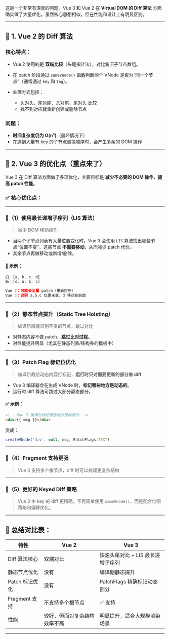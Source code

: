 这是一个非常有深度的问题。Vue 3 和 Vue 2 在 **Virtual DOM 的 Diff 算法** 方面确实做了大量优化，虽然核心思想相似，但在性能和设计上有明显区别。

---

## 🧠 1. Vue 2 的 Diff 算法

### 核心特点：

* Vue 2 使用的是 **双端比较**（头尾指针法），对比新旧子节点数组。
* 在 patch 阶段通过 `sameVnode()` 函数判断两个 VNode 是否为“同一个节点”（通常通过 `key` 和 `tag`）。
* 处理方式包括：

  * 头对头、尾对尾、头对尾、尾对头 比较
  * 找不到对应就重新创建或删除节点

### 问题：

* **时间复杂度仍为 O(n²)**（最坏情况下）
* 在遇到大量有 key 的子节点调换顺序时，会产生多余的 DOM 操作

---

## 🚀 2. Vue 3 的优化点（重点来了）

Vue 3 在 Diff 算法方面做了多项优化，主要目标是 **减少不必要的 DOM 操作、提高 patch 性能**。

### ✅ 核心优化点：

---

### 📌（1）使用最长递增子序列（**LIS 算法**）

> 减少 DOM 移动操作

* 当两个子节点列表有大量位置变化时，Vue 3 会使用 `LIS` 算法找出哪些节点“位置不变”，这些节点 **不需要移动**，从而减少 patch 代价。
* 其余节点再做移动或新增/删除。

#### 🧠 示例：

```js
旧：[a, b, c, d]
新：[d, a, b, c]

Vue 2：可能会全量 patch（重新排序）
Vue 3：识别 a,b,c 位置未变，d 移动到前面
```

---

### 📌（2）静态节点提升（Static Tree Hoisting）

> 编译阶段就识别不变的节点，跳过对比

* 对静态内容不做 patch，**跳过比对过程**。
* 对性能提升明显（尤其在静态列表/结构多的模板中）

---

### 📌（3）Patch Flag 标记位优化

> 编译阶段给动态内容打标记，**运行时只对需要更新的部分做 diff**

* Vue 3 编译器会在生成 VNode 时，**标记哪些地方是动态的**。
* 运行时 diff 算法可跳过大部分静态部分。

#### ✅ 示例：

```html
<!-- Vue 3 编译后标记哪些地方是动态的 -->
<div>{{ msg }}</div>
```

变成：

```js
createVNode('div', null, msg, PatchFlags.TEXT)
```

---

### 📌（4）Fragment 支持更强

> Vue 3 支持多个根节点，diff 时可以处理更复杂结构

---

### 📌（5）更好的 Keyed Diff 策略

> Vue 3 中 key 的 diff 更精确，不再简单使用 `sameVnode()`，而是配合位图策略和偏移优化。

---

## 🧾 总结对比表：

| 特性          | Vue 2          | Vue 3                |
| ----------- | -------------- | -------------------- |
| Diff 算法核心   | 双端对比           | 快速头尾对比 + LIS 最长递增子序列 |
| 静态节点优化      | 没有             | 编译期静态提升              |
| Patch 标记优化  | 没有             | PatchFlags 精确标记动态部分  |
| Fragment 支持 | 不支持多个根节点       | ✅ 支持                 |
| 性能          | 较好，但面对复杂结构效率不高 | 明显提升，适合大规模渲染场景       |

---